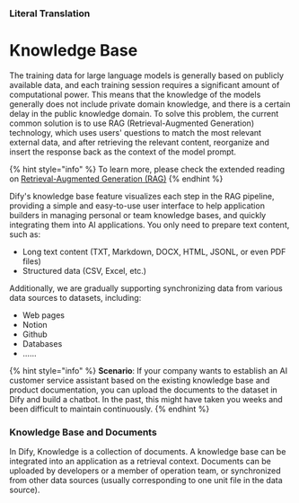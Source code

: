### Literal Translation
# Knowledge Base

The training data for large language models is generally based on publicly available data, and each training session requires a significant amount of computational power. This means that the knowledge of the models generally does not include private domain knowledge, and there is a certain delay in the public knowledge domain. To solve this problem, the current common solution is to use RAG (Retrieval-Augmented Generation) technology, which uses users' questions to match the most relevant external data, and after retrieving the relevant content, reorganize and insert the response back as the context of the model prompt.

{% hint style="info" %}
To learn more, please check the extended reading on [Retrieval-Augmented Generation (RAG)](../../learn-more/extended-reading/retrieval-augment/)
{% endhint %} 
<!-- TODO: check link -->

Dify's knowledge base feature visualizes each step in the RAG pipeline, providing a simple and easy-to-use user interface to help application builders in managing personal or team knowledge bases, and quickly integrating them into AI applications. You only need to prepare text content, such as:

* Long text content (TXT, Markdown, DOCX, HTML, JSONL, or even PDF files)
* Structured data (CSV, Excel, etc.)

Additionally, we are gradually supporting synchronizing data from various data sources to datasets, including:

* Web pages
* Notion
* Github
* Databases
* ……

{% hint style="info" %}
**Scenario**: If your company wants to establish an AI customer service assistant based on the existing knowledge base and product documentation, you can upload the documents to the dataset in Dify and build a chatbot. In the past, this might have taken you weeks and been difficult to maintain continuously.
{% endhint %}

### Knowledge Base and Documents

In Dify, Knowledge is a collection of documents. A knowledge base can be integrated into an application as a retrieval context. Documents can be uploaded by developers or a member of operation team, or synchronized from other data sources (usually corresponding to one unit file in the data source).